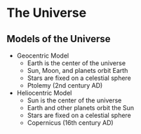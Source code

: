 # The Universe

## Models of the Universe

- Geocentric Model
    - Earth is the center of the universe
    - Sun, Moon, and planets orbit Earth
    - Stars are fixed on a celestial sphere
    - Ptolemy (2nd century AD)
- Heliocentric Model
    - Sun is the center of the universe
    - Earth and other planets orbit the Sun
    - Stars are fixed on a celestial sphere
    - Copernicus (16th century AD)
